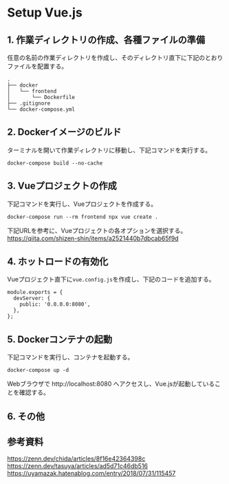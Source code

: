 # Setup Vue.js

## 1. 作業ディレクトリの作成、各種ファイルの準備

任意の名前の作業ディレクトリを作成し、そのディレクトリ直下に下記のとおりファイルを配置する。
```
.
├── docker
│   └── frontend
│       └── Dockerfile
├── .gitignore
└── docker-compose.yml
```

## 2. Dockerイメージのビルド

ターミナルを開いて作業ディレクトリに移動し、下記コマンドを実行する。
```
docker-compose build --no-cache
```

## 3. Vueプロジェクトの作成

下記コマンドを実行し、Vueプロジェクトを作成する。
```
docker-compose run --rm frontend npx vue create .
```
下記URLを参考に、Vueプロジェクトの各オプションを選択する。<br>
https://qiita.com/shizen-shin/items/a2521440b7dbcab65f9d

## 4. ホットロードの有効化

Vueプロジェクト直下に`vue.config.js`を作成し、下記のコードを追加する。
```
module.exports = {
  devServer: {
    public: '0.0.0.0:8080',
  },
};
```

## 5. Dockerコンテナの起動

下記コマンドを実行し、コンテナを起動する。
```
docker-compose up -d
```
Webブラウザで http://localhost:8080 へアクセスし、Vue.jsが起動していることを確認する。

## 6. その他

## 参考資料

https://zenn.dev/chida/articles/8f16e42364398c<br>
https://zenn.dev/tasuya/articles/ad5d71c46db516<br>
https://uyamazak.hatenablog.com/entry/2018/07/31/115457
